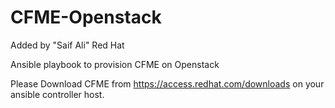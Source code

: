 # CFME-Openstack
Added by "Saif Ali" Red Hat 

Ansible playbook to provision CFME on Openstack

Please Download CFME from https://access.redhat.com/downloads on your ansible controller host.
